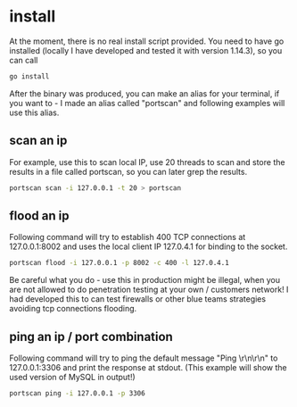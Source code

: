 # install

At the moment, there is no real install script provided. You need to have go installed (locally I have developed and tested it with version 1.14.3), so you can call

```zsh
go install
```

After the binary was produced, you can make an alias for your terminal, if you want to - I made an alias called "portscan" and following examples will use this alias.

## scan an ip

For example, use this to scan local IP, use 20 threads to scan and store the results in a file called portscan, so you can later grep the results.

```zsh
portscan scan -i 127.0.0.1 -t 20 > portscan
```

## flood an ip

Following command will try to establish 400 TCP connections at 127.0.0.1:8002 and uses the local client IP 127.0.4.1 for binding to the socket.

```zsh
portscan flood -i 127.0.0.1 -p 8002 -c 400 -l 127.0.4.1
```

Be careful what you do - use this in production might be illegal, when you are not allowed to do penetration testing at your own / customers network! I had developed this to can test firewalls or other blue teams strategies avoiding tcp connections flooding.

## ping an ip / port combination

Following command will try to ping the default message "Ping \r\n\r\n" to 127.0.0.1:3306 and print the response at stdout. (This example will show the used version of MySQL in output!)

```zsh
portscan ping -i 127.0.0.1 -p 3306
```